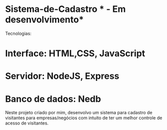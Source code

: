 # Sistema-de-Cadastro * - Em desenvolvimento*

Tecnologias:
# Interface: HTML,CSS, JavaScript
# Servidor: NodeJS, Express
# Banco de dados: Nedb

Neste projeto criado por mim, desenvolvo um sistema para cadastro de visitantes para empresas/negócios 
com intuito de ter um melhor controle de acesso de visitantes.






